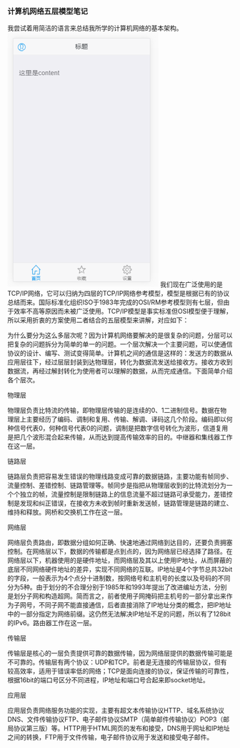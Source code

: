 ### 计算机网络五层模型笔记    
我尝试着用简洁的语言来总结我所学的计算机网络的基本架构。
![几种分层模型比较](https://raw.githubusercontent.com/hongmaju/light7Local/master/img/productShow/20170518152848.png)
我们现在广泛使用的是TCP/IP网络，它可以归纳为四层的TCP/IP网络参考模型，模型是根据已有的协议总结而来。国际标准化组织ISO于1983年完成的OSI/RM参考模型则有七层，但由于效率不高等原因而未被广泛使用。TCP/IP模型是事实标准但OSI模型便于理解，所以采用折衷的方案使用二者结合的五层模型来讲解，对应如下：

为什么要分为这么多层次呢？因为计算机网络要解决的是很复杂的问题，分层可以把复杂的问题拆分为简单的单一的问题。一个层次解决一个主要问题，可以使通信协议的设计、编写、测试变得简单。计算机之间的通信是这样的：发送方的数据从应用层往下，经过层层封装到达物理层，转化为数据流发送给接收方。接收方收到数据流，再经过解封转化为使用者可以理解的数据，从而完成通信。下面简单介绍各个层次。

物理层

物理层负责比特流的传输，即物理层传输的是连续的0、1二进制信号。数据在物理层上主要经历了编码、调制和复用、传输、解调、译码这几个阶段。编码即以何种信号代表0，何种信号代表0的问题，调制是把数字信号转化为波形，信道复用是把几个波形混合起来传输，从而达到提高传输效率的目的。中继器和集线器工作在这一层。

链路层

链路层负责把容易发生错误的物理线路变成可靠的数据链路，主要功能有帧同步、流量控制、差错控制、链路管理等。帧同步是指把从物理层收到的比特流划分为一个个独立的帧，流量控制是限制链路上的信息流量不超过链路可承受能力，差错控制是发现和纠正错误，在接收方未收到帧时重新发送帧，链路管理是链路的建立、维持和释放。网桥和交换机工作在这一层。

网络层

网络层负责路由，即数据分组如何正确、快速地通过网络到达目的，还要负责拥塞控制。在网络层以下，数据的传输都是点到点的，因为网络层已经选择了路径。在网络层以下，机器使用的是硬件地址，而网络层及其以上使用IP地址，从而屏蔽的底层不同网络硬件地址的差异，实现不同网络的互联。IP地址是4个字节总共32bit的字段，一般表示为4个点分十进制数，按网络号和主机号的长度以及号码的不同分为5种。由于划分的不合理分别于1985年和1993年提出了改进编址方法，分别是划分子网和构造超网。简而言之，前者使用子网掩码把主机号的一部分拿出来作为子网号，不同子网不能直接通信，后者直接消除了IP地址分类的概念，把IP地址中的一部分指定为网络前缀。这仍然无法解决IP地址不足的问题，所以有了128bit的IPv6。路由器工作在这一层。

传输层

传输层是核心的一层负责提供可靠的数据传输，因为网络层提供的数据传输可能是不可靠的。传输层有两个协议：UDP和TCP。前者是无连接的传输层协议，但有较高效率，适用于错误率低的网络；TCP是面向连接的协议，保证传输的可靠性，根据16bit的端口号区分不同进程，IP地址和端口号合起来即socket地址。

应用层

应用层负责网络服务功能的实现，主要有超文本传输协议HTTP、域名系统协议DNS、文件传输协议FTP、电子邮件协议SMTP（简单邮件传输协议）POP3（邮局协议第三版）等。HTTP用于HTML网页的发布和接受，DNS用于网址和IP地址之间的转换，FTP用于文件传输，电子邮件协议用于发送和接受电子邮件。
